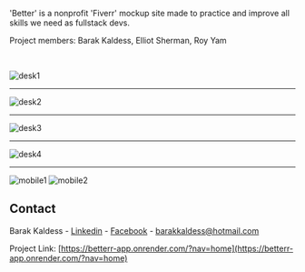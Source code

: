 'Better' is a nonprofit 'Fiverr' mockup site made to practice and improve all skills we need as fullstack devs.

Project members: Barak Kaldess, Elliot Sherman, Roy Yam 

<br>

![desk1](https://res.cloudinary.com/ibarak/image/upload/v1668497033/finished%20projects%20previews/nupqn5mqhyz6tdfrhhl1.jpg)

<hr>

![desk2](https://res.cloudinary.com/ibarak/image/upload/v1668497032/finished%20projects%20previews/mo7t5hzzfnaexgkr5wse.jpg)

<hr>

![desk3](https://res.cloudinary.com/ibarak/image/upload/v1668497032/finished%20projects%20previews/rk76i63d0hixd1dzd6my.jpg)

<hr>

![desk4](https://res.cloudinary.com/ibarak/image/upload/v1668497033/finished%20projects%20previews/dfbrvcnhbayyvdot8fno.jpg)

<hr>

![mobile1](https://res.cloudinary.com/ibarak/image/upload/v1668497033/finished%20projects%20previews/hcjh7nclufatsjvev0aw.jpg)
![mobile2](https://res.cloudinary.com/ibarak/image/upload/v1668497033/finished%20projects%20previews/hsqgnkstpmcvrxsbhyil.jpg)


## Contact

Barak Kaldess - [Linkedin](https://www.linkedin.com/in/barak-kaldess/) - [Facebook](https://www.facebook.com/barak.kaldess/) - barakkaldess@hotmail.com


Project Link: [https://betterr-app.onrender.com/?nav=home](https://betterr-app.onrender.com/?nav=home)
